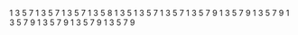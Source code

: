 1
3
5
7
1
3
5
7
1
3
5
7
1
3
5
8
1
3
5
1
3
5
7
1
3
5
7
1
3
5
7
9
1
3
5
7
9
1
3
5
7
9
1
3
5
7
9
1
3
5
7
9
1
3
5
7
9
1
3
5
7
9
